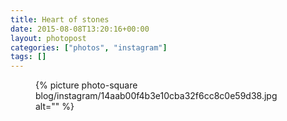 ```yaml
---
title: Heart of stones
date: 2015-08-08T13:20:16+00:00
layout: photopost
categories: ["photos", "instagram"]
tags: []
---
```


<figure class="photo photo--square">
  {% picture photo-square blog/instagram/14aab00f4b3e10cba32f6cc8c0e59d38.jpg alt="" %}
</figure>


